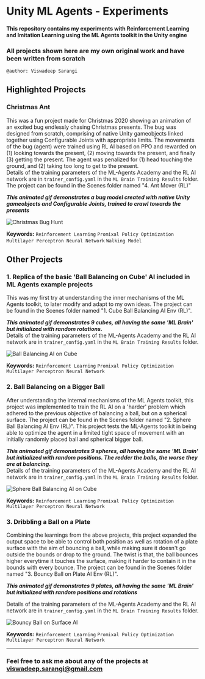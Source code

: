 # Unity ML Agents - Experiments
#### This repository contains my experiments with Reinforcement Learning and Imitation Learning using the ML Agents toolkit in the Unity engine
### All projects shown here are my own original work and have been written from scratch
`@author: Viswadeep Sarangi`

## Highlighted Projects

### Christmas Ant
This was a fun project made for Christmas 2020 showing an animation of an excited bug endlessly chasing Christmas presents.
The bug was designed from scratch, comprising of native Unity gameobjects linked together using Configurable Joints with appropriate limits. The movements of the bug (agent) were trained using RL AI based on PPO and rewarded on (1) looking towards the present, (2) moving towards the present, and finally (3) getting the present. The agent was penalized for (1) head touching the ground, and (2) taking too long to get to the present.  
Details of the training parameters of the ML-Agents Academy and the RL AI network are in `trainer_config.yaml` in the `ML Brain Training Results` folder. The project can be found in the Scenes folder named "4. Ant Mover (RL)"

***This animated gif demonstrates a bug model created with native Unity gameobjects and Configurable Joints, trained to crawl towards the presents***

![Christmas Bug Hunt](_github_readme_resources/christmas_bug_crawl.gif)   

**Keywords:** `Reinforcement Learning` `Promixal Policy Optimization` `Multilayer Perceptron Neural Network` `Walking Model`



## Other Projects

### 1. Replica of the basic 'Ball Balancing on Cube' AI included in ML Agents example projects
This was my first try at understanding the inner mechanisms of the ML Agents toolkit, to later modify and adapt to my own ideas. The project can be found in the Scenes folder named "1. Cube Ball Balancing AI Env (RL)".

***This animated gif demonstrates 9 cubes, all having the same 'ML Brain' but initialized with random rotations.***   
Details of the training parameters of the ML-Agents Academy and the RL AI network are in `trainer_config.yaml` in the `ML Brain Training Results` folder. 

![Ball Balancing AI on Cube](_github_readme_resources/cube_ball_balancing_ai.gif)   
   
**Keywords:** `Reinforcement Learning` `Promixal Policy Optimization` `Multilayer Perceptron Neural Network`
      
      
### 2. Ball Balancing on a Bigger Ball
After understanding the internal mechanisms of the ML Agents toolkit, this project was implemented to train the RL AI on a 'harder' problem which adhered to the previous objective of balancing a ball, but on a spherical surface. The project can be found in the Scenes folder named "2. Sphere Ball Balancing AI Env (RL)". This project tests the ML-Agents toolkit in being able to optimize the agent in a limited tight space of movement with an initially randomly placed ball and spherical bigger ball. 

***This animated gif demonstrates 9 spheres, all having the same 'ML Brain' but initialized with random positions. The redder the balls, the worse they are at balancing.***   
Details of the training parameters of the ML-Agents Academy and the RL AI network are in `trainer_config.yaml` in the `ML Brain Training Results` folder.

![Sphere Ball Balancing AI on Cube](_github_readme_resources/sphere_ball_balancing_ai.gif)     

**Keywords:** `Reinforcement Learning` `Promixal Policy Optimization` `Multilayer Perceptron Neural Network`

### 3. Dribbling a Ball on a Plate
Combining the learnings from the above projects, this project expanded the output space to be able to control both position as well as rotation of a plate surface with the aim of bouncing a ball, while making sure it doesn't go outside the bounds or drop to the ground. The twist is that, the ball bounces higher everytime it touches the surface, making it harder to contain it in the bounds with every bounce. The project can be found in the Scenes folder named "3. Bouncy Ball on Plate AI Env (RL)".   

***This animated gif demonstrates 9 plates, all having the same 'ML Brain' but initialized with random positions and rotations***    

Details of the training parameters of the ML-Agents Academy and the RL AI network are in `trainer_config.yaml` in the `ML Brain Training Results` folder.
   
![Bouncy Ball on Surface AI](_github_readme_resources/bouncy_ball_balancing_ai.gif)  

**Keywords:** `Reinforcement Learning` `Promixal Policy Optimization` `Multilayer Perceptron Neural Network`
   
  
-----  
### Feel free to ask me about any of the projects at <viswadeep.sarangi@gmail.com>
